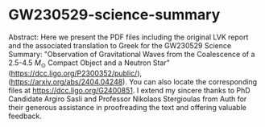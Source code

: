 # GW230529-science-summary

Abstract:
    Here we present the PDF files including the original LVK report and the associated translation to Greek for the GW230529 Science Summary: "Observation of Gravitational Waves from the Coalescence of a 2.5-4.5 $M_\odot$ Compact Object and a Neutron Star" (https://dcc.ligo.org/P2300352/public/), (https://arxiv.org/abs/2404.04248). You can also locate the corresponding files at https://dcc.ligo.org/G2400851. I extend my sincere thanks to PhD Candidate Argiro Sasli and Professor Nikolaos Stergioulas from Auth for their generous assistance in proofreading the text and offering valuable feedback.
